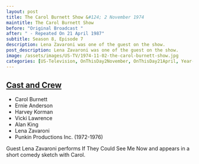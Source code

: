```yaml
---
layout: post
title: The Carol Burnett Show &#124; 2 November 1974
maintitle: The Carol Burnett Show
before: "Original Broadcast "
after: " - Repeated On 21 April 1987"
subtitle: Season 8, Episode 7
description: Lena Zavaroni was one of the guest on the show.
post_description: Lena Zavaroni was one of the guest on the show.
image: /assets/images/US-TV/1974-11-02-the-carol-burnett-show.jpg
categories: [US-Television, OnThisDay2November, OnThisDay21April, Year-1974, Year-1974, Year-1974]
---
```


<h2 id="infobox2"><a href="#infobox2">Cast and Crew</a></h2>
<ul>
<li>Carol Burnett</li>
<li>Ernie Anderson</li>
<li>Harvey Korman</li>
<li>Vicki Lawrence</li>
<li>Alan King</li>
<li>Lena Zavaroni</li>
<li>Punkin Productions Inc. (1972-1976)</li>
</ul>

<p>Guest Lena Zavaroni performs If They Could See Me Now and appears in a short comedy sketch with Carol.</p>
